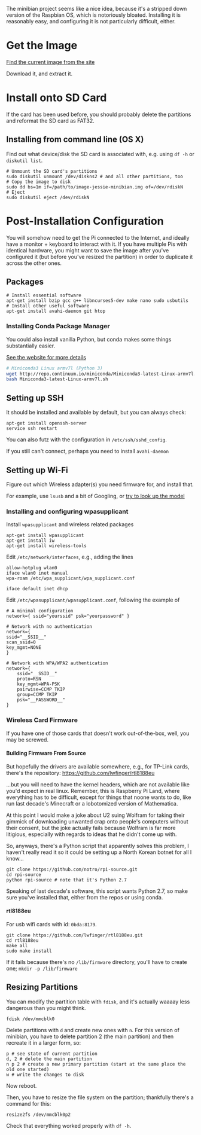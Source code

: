 The minibian project seems like a nice idea, because it's a stripped down version of the Raspbian OS, which is notoriously bloated.
Installing it is reasonably easy, and configuring it is not particularly difficult, either.

# Get the Image

[Find the current image from the site](https://minibianpi.wordpress.com)

Download it, and extract it.

# Install onto SD Card

If the card has been used before, you should probably delete the partitions and reformat the SD card as FAT32.

## Installing from command line (OS X)

Find out what device/disk the SD card is associated with, e.g. using `df -h` or `diskutil list`.

```
# Unmount the SD card's partitions
sudo diskutil unmount /dev/diskns2 # and all other partitions, too
# Copy the image to disk
sudo dd bs=1m if=/path/to/image-jessie-minibian.img of=/dev/rdiskN
# Eject 
sudo diskutil eject /dev/rdiskN
```

# Post-Installation Configuration

You will somehow need to get the Pi connected to the Internet, and ideally have a monitor + keyboard to interact with it.
If you have multiple Pis with identical hardware, you might want to save the image after you've configured it (but before you've resized the partition) in order to duplicate it across the other ones.

## Packages

```
# Install essential software
apt-get install bzip gcc g++ libncurses5-dev make nano sudo usbutils
# Install other useful software
apt-get install avahi-daemon git htop
```

### Installing Conda Package Manager

You could also install vanilla Python, but conda makes some things substantially easier.

[See the website for more details](https://www.continuum.io/content/conda-support-raspberry-pi-2-and-power8-le)

```bash
# Miniconda3 Linux armv7l (Python 3)
wget http://repo.continuum.io/miniconda/Miniconda3-latest-Linux-armv7l.sh
bash Miniconda3-latest-Linux-armv7l.sh
```

## Setting up SSH 

It should be installed and available by default, but you can always check:

```
apt-get install openssh-server
service ssh restart
```

You can also futz with the configuration in `/etc/ssh/sshd_config`.

If you still can't connect, perhaps you need to install `avahi-daemon`

## Setting up Wi-Fi

Figure out which Wireless adapter(s) you need firmware for, and install that.

For example, use `lsusb` and a bit of Googling, or [try to look up the model](http://elinux.org/RPi_USB_Wi-Fi_Adapters)

### Installing and configuring wpasupplicant

Install `wpasupplicant` and wireless related packages

```
apt-get install wpasupplicant
apt-get install iw
apt-get install wireless-tools
```

Edit `/etc/network/interfaces`, e.g., adding the lines

```
allow-hotplug wlan0 
iface wlan0 inet manual 
wpa-roam /etc/wpa_supplicant/wpa_supplicant.conf 

iface default inet dhcp
```

Edit `/etc/wpasupplicant/wpasupplicant.conf`, following the example of

```
# A minimal configuration
network={ ssid="yourssid" psk="yourpassword" }

# Network with no authentication
network={
ssid="__SSID__"
scan_ssid=0
key_mgmt=NONE
}

# Network with WPA/WPA2 authentication
network={
    ssid="__SSID__"
    proto=RSN
    key_mgmt=WPA-PSK
    pairwise=CCMP TKIP
    group=CCMP TKIP
    psk="__PASSWORD__"
}
```

### Wireless Card Firmware

If you have one of those cards that doesn't work out-of-the-box, well, you may be screwed.

#### Building Firmware From Source

But hopefully the drivers are available somewhere, e.g., for TP-Link cards, there's the repository:
https://github.com/lwfinger/rtl8188eu

...but you will need to have the kernel headers, which are not available like you'd expect in real linux. 
Remember, this is Raspberry Pi Land, where everything has to be difficult, except for things that noone wants to do, like run last decade's Minecraft or a lobotomized version of Mathematica.

At this point I would make a joke about U2 suing Wolfram for taking their gimmick of downloading unwanted crap onto people's computers without their consent, but the joke actually fails because Wolfram is far more litigious, especially with regards to ideas that he didn't come up with.

So, anyways, there's a Python script that apparently solves this problem, I haven't really read it so it could be setting up a North Korean botnet for all I know...

```
git clone https://github.com/notro/rpi-source.git
cd rpi-source
python rpi-source # note that it's Python 2.7
```

Speaking of last decade's software, this script wants Python 2.7, so make sure you've installed that, either from the repos or using conda.

#### rtl8188eu

For usb wifi cards with id: `0bda:8179`.

```
git clone https://github.com/lwfinger/rtl8188eu.git
cd rtl8188eu
make all
sudo make install
```

If it fails because there's no `/lib/firmware` directory, you'll have to create one; `mkdir -p /lib/firmware`

## Resizing Partitions

You can modify the partition table with `fdisk`, and it's actually waaaay less dangerous than you might think.

```
fdisk /dev/mmcblk0
```

Delete partitions with `d` and create new ones with `n`.
For this version of minibian, you have to delete partition 2 (the main partition) and then recreate it in a larger form, so:

```
p # see state of current partition
d, 2 # delete the main partition
n p 2 # create a new primary partition (start at the same place the old one started)
w # write the changes to disk
```

Now reboot. 

Then, you have to resize the file system on the partition; thankfully there's a command for this:

```
resize2fs /dev/mmcblk0p2
```

Check that everything worked properly with `df -h`.